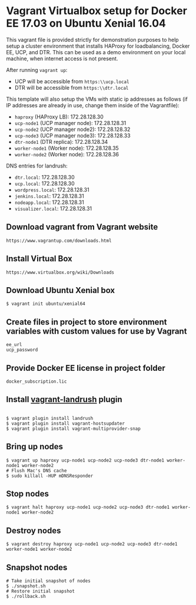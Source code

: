 Vagrant Virtualbox setup for Docker EE 17.03 on Ubuntu Xenial 16.04
========================

This vagrant file is provided strictly for demonstration purposes to help setup a cluster environment that installs HAProxy for loadbalancing, Docker EE, UCP, and DTR. This can be used as a demo environment on your local machine, when internet access is not present.

After running `vagrant up`:
- UCP will be accessible from `https:\\ucp.local`
- DTR will be accessible from `https:\\dtr.local`

This template will also setup the VMs with static ip addresses as follows (if IP addresses are already in use, change them inside of the Vagrantfile):
- `haproxy` (HAProxy LB): 172.28.128.30
- `ucp-node1` (UCP manager node): 172.28.128.31
- `ucp-node2` (UCP manager node2): 172.28.128.32
- `ucp-node3` (UCP manager node3): 172.28.128.33
- `dtr-node1` (DTR replica): 172.28.128.34
- `worker-node1` (Worker node): 172.28.128.35
- `worker-node2` (Worker node): 172.28.128.36

DNS entries for landrush:
- `dtr.local`: 172.28.128.30
- `ucp.local`: 172.28.128.30
- `wordpress.local`: 172.28.128.31
- `jenkins.local`: 172.28.128.31
- `nodeapp.local`: 172.28.128.31
- `visualizer.local`: 172.28.128.31

## Download vagrant from Vagrant website

```
https://www.vagrantup.com/downloads.html
```

## Install Virtual Box

```
https://www.virtualbox.org/wiki/Downloads
```

## Download Ubuntu Xenial box
```
$ vagrant init ubuntu/xenial64
```

## Create files in project to store environment variables with custom values for use by Vagrant
```
ee_url
ucp_password
```

## Provide Docker EE license in project folder
```
docker_subscription.lic
```

## Install [vagrant-landrush](https://github.com/vagrant-landrush/landrush) plugin
```

$ vagrant plugin install landrush
$ vagrant plugin install vagrant-hostsupdater
$ vagrant plugin install vagrant-multiprovider-snap
```

## Bring up nodes

```
$ vagrant up haproxy ucp-node1 ucp-node2 ucp-node3 dtr-node1 worker-node1 worker-node2
# Flush Mac's DNS cache
$ sudo killall -HUP mDNSResponder
```

## Stop nodes

```
$ vagrant halt haproxy ucp-node1 ucp-node2 ucp-node3 dtr-node1 worker-node1 worker-node2
```

## Destroy nodes

```
$ vagrant destroy haproxy ucp-node1 ucp-node2 ucp-node3 dtr-node1 worker-node1 worker-node2
```

## Snapshot nodes

```
# Take initial snapshot of nodes
$ ./snapshot.sh
# Restore initial snapshot
$ ./rollback.sh
```
